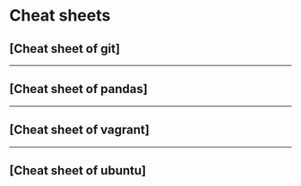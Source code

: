 # Cheat sheets

## [Cheat sheet of git]

***

## [Cheat sheet of pandas]

***

## [Cheat sheet of vagrant]

***

## [Cheat sheet of ubuntu]
